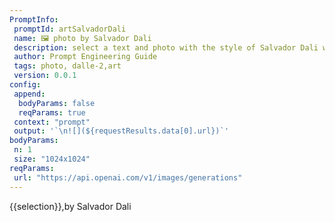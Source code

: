 ```yaml
---
PromptInfo:
 promptId: artSalvadorDali 
 name: 🖼️ photo by Salvador Dali
 description: select a text and photo with the style of Salvador Dali will be generated using Dalle-2
 author: Prompt Engineering Guide
 tags: photo, dalle-2,art 
 version: 0.0.1
config:
 append:
  bodyParams: false
  reqParams: true
 context: "prompt"
 output: '`\n![](${requestResults.data[0].url})`'
bodyParams:
 n: 1
 size: "1024x1024"
reqParams:
 url: "https://api.openai.com/v1/images/generations"
---
```

{{selection}},by Salvador Dali